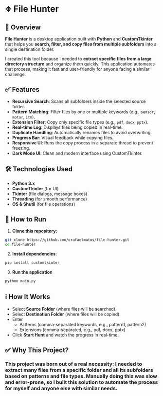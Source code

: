 # **𖦏 File Hunter**

## 📌 Overview
**File Hunter** is a desktop application built with **Python** and **CustomTkinter** that helps you **search, filter, and copy files from multiple subfolders** into a single destination folder.

I created this tool because I needed to **extract specific files from a large directory structure** and organize them quickly. This application automates that process, making it fast and user-friendly for anyone facing a similar challenge.

## ✅ Features
- **Recursive Search**: Scans all subfolders inside the selected source folder.
- **Pattern Matching**: Filter files by one or multiple keywords (e.g., `sensor`, `motor`, `itm`).
- **Extension Filter**: Copy only specific file types (e.g., `pdf`, `docx`, `pptx`).
- **Real-time Log**: Displays files being copied in real-time.
- **Duplicate Handling**: Automatically renames files to avoid overwriting.
- **Progress Bar**: Visual feedback while copying files.
- **Responsive UI**: Runs the copy process in a separate thread to prevent freezing.
- **Dark Mode UI**: Clean and modern interface using CustomTkinter.

 ## 🛠️ Technologies Used
- **Python 3.x**
- **CustomTkinter** (for UI)
- **Tkinter** (file dialogs, message boxes)
- **Threading** (for smooth performance)
- **OS & Shutil** (for file operations)

## 🚀 How to Run
1. **Clone this repository:**
```bash
git clone https://github.com/orafaelmatos/file-hunter.git
cd file-hunter
```
 2. **Install dependencies**:  
```bash
pip install customtkinter
```
3. **Run the application**
```bash
python main.py
```

## ℹ️ How It Works
- Select **Source Folder** (where files will be searched).
- Select **Destination Folder** (where files will be copied).
- Enter
    - Patterns (comma-separated keywords, e.g., pattern1, pattern2)
    - Extensions (comma-separated, e.g., pdf, docx, pptx)
- Click **Start Hunt** and watch the progress in real-time.

## ✅ Why This Project?
### This project was born out of a real necessity: I needed to extract many files from a specific folder and all its subfolders based on patterns and file types. Manually doing this was slow and error-prone, so I built this solution to automate the process for myself and anyone else with similar needs.

